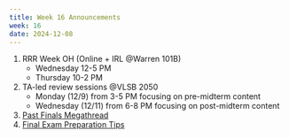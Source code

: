 ```yaml
---
title: Week 16 Announcements
week: 16
date: 2024-12-08
---
```


1. RRR Week OH (Online + IRL @Warren 101B)
    * Wednesday 12-5 PM 
    * Thursday 10-2 PM
2. TA-led review sessions @VLSB 2050
    * Monday (12/9) from 3-5 PM focusing on pre-midterm content
    * Wednesday (12/11) from 6-8 PM focusing on post-midterm content
3. [Past Finals Megathread](https://edstem.org/us/courses/64093/discussion/5811228)
4. [Final Exam Preparation Tips](https://edstem.org/us/courses/64093/discussion/5853446)